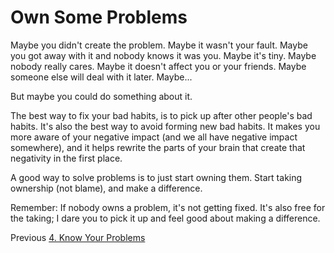 # Own Some Problems

Maybe you didn't create the problem. Maybe it wasn't your fault. Maybe you got away with it and nobody knows it was you. Maybe it's tiny. Maybe nobody really cares. Maybe it doesn't affect you or your friends. Maybe someone else will deal with it later. Maybe...

But maybe you could do something about it.

The best way to fix your bad habits, is to pick up after other people's bad habits. It's also the best way to avoid forming new bad habits. It makes you more aware of your negative impact (and we all have negative impact somewhere), and it helps rewrite the parts of your brain that create that negativity in the first place.

A good way to solve problems is to just start owning them. Start taking ownership (not blame), and make a difference.

Remember: If nobody owns a problem, it's not getting fixed. It's also free for the taking; I dare you to pick it up and feel good about making a difference.

Previous [4. Know Your Problems](/Chapters/4-Know-Your-Problems.md)